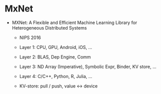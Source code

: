 # MxNet

- MXNet: A Flexible and Efficient Machine Learning Library for Heterogeneous Distributed Systems
	- NIPS 2016
	- Layer 1: CPU, GPU, Android, iOS, ...
	- Layer 2: BLAS, Dep Engine, Comm
	- Layer 3: ND Array (Imperative), Symbolic Expr, Binder, KV store, ...
	- Layer 4: C/C++, Python, R, Julia, ...

	- KV-store: pull / push, value <-> device
